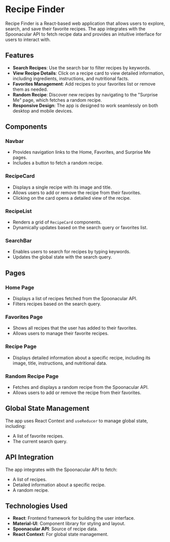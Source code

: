 # Recipe Finder

Recipe Finder is a React-based web application that allows users to explore, search, and save their favorite recipes. The app integrates with the Spoonacular API to fetch recipe data and provides an intuitive interface for users to interact with.

## Features

- **Search Recipes**: Use the search bar to filter recipes by keywords.
- **View Recipe Details**: Click on a recipe card to view detailed information, including ingredients, instructions, and nutritional facts.
- **Favorites Management**: Add recipes to your favorites list or remove them as needed.
- **Random Recipe**: Discover new recipes by navigating to the "Surprise Me" page, which fetches a random recipe.
- **Responsive Design**: The app is designed to work seamlessly on both desktop and mobile devices.

## Components

### Navbar

- Provides navigation links to the Home, Favorites, and Surprise Me pages.
- Includes a button to fetch a random recipe.

### RecipeCard

- Displays a single recipe with its image and title.
- Allows users to add or remove the recipe from their favorites.
- Clicking on the card opens a detailed view of the recipe.

### RecipeList

- Renders a grid of `RecipeCard` components.
- Dynamically updates based on the search query or favorites list.

### SearchBar

- Enables users to search for recipes by typing keywords.
- Updates the global state with the search query.

## Pages

### Home Page

- Displays a list of recipes fetched from the Spoonacular API.
- Filters recipes based on the search query.

### Favorites Page

- Shows all recipes that the user has added to their favorites.
- Allows users to manage their favorite recipes.

### Recipe Page

- Displays detailed information about a specific recipe, including its image, title, instructions, and nutritional data.

### Random Recipe Page

- Fetches and displays a random recipe from the Spoonacular API.
- Allows users to add or remove the recipe from their favorites.

## Global State Management

The app uses React Context and `useReducer` to manage global state, including:

- A list of favorite recipes.
- The current search query.

## API Integration

The app integrates with the Spoonacular API to fetch:

- A list of recipes.
- Detailed information about a specific recipe.
- A random recipe.

## Technologies Used

- **React**: Frontend framework for building the user interface.
- **Material-UI**: Component library for styling and layout.
- **Spoonacular API**: Source of recipe data.
- **React Context**: For global state management.
